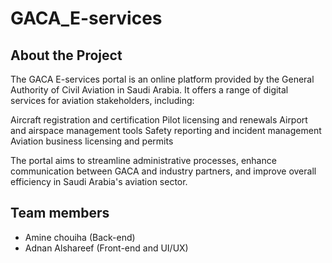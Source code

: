 # GACA_E-services

## About the Project
The GACA E-services portal is an online platform provided by the General Authority of Civil Aviation in Saudi Arabia. It offers a range of digital services for aviation stakeholders, including:

Aircraft registration and certification
Pilot licensing and renewals
Airport and airspace management tools
Safety reporting and incident management
Aviation business licensing and permits

The portal aims to streamline administrative processes, enhance communication between GACA and industry partners, and improve overall efficiency in Saudi Arabia's aviation sector.

## Team members
- Amine chouiha (Back-end)
- Adnan Alshareef (Front-end and UI/UX) 
